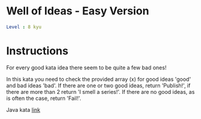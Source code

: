 # Well of Ideas - Easy Version

```yaml
Level : 8 kyu
```

# Instructions
For every good kata idea there seem to be quite a few bad ones!

In this kata you need to check the provided array (x) for good ideas 'good' and bad ideas 'bad'. 
If there are one or two good ideas, return 'Publish!', if there are more than 2 return 'I smell a series!'. 
If there are no good ideas, as is often the case, return 'Fail!'.

Java kata [link](https://www.codewars.com/kata/57f222ce69e09c3630000212/train/java)